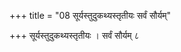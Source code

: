 +++
title = "08 सूर्यस्तुदुकथ्यस्तृतीयः सर्वं सौर्यम्"

+++
सूर्यस्तुदुकथ्यस्तृतीयः । सर्वं सौर्यम् ८